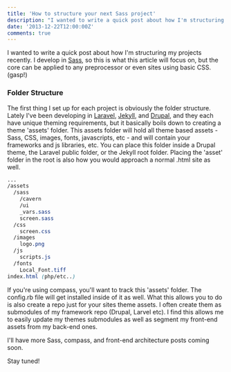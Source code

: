 ```yaml
---
title: 'How to structure your next Sass project'
description: "I wanted to write a quick post about how I'm structuring my projects recently. I develop in Sass, so this is what this article will focus on, but the core can be applied to any preprocessor or even sites using basic CSS. (gasp!)"
date: '2013-12-22T12:00:00Z'
comments: true
---
```


I wanted to write a quick post about how I'm structuring my projects recently. I develop in [Sass](http://Sass-lang.com 'Sass, CSS preprocessor'), so this is what this article will focus on, but the core can be applied to any preprocessor or even sites using basic CSS. (gasp!)

### Folder Structure

The first thing I set up for each project is obviously the folder structure. Lately I've been developing in [Laravel](http://laravel.com 'Laravel, PHP framework'), [Jekyll](http://jekyllrb.com 'Jekyll'), and [Drupal](http://drupal.org 'Drupal CMS'), and they each have unique theming requirements, but it basically boils down to creating a theme 'assets' folder. This assets folder will hold all theme based assets - Sass, CSS, images, fonts, javascripts, etc - and will contain your frameworks and js libraries, etc. You can place this folder inside a Drupal theme, the Laravel public folder, or the Jekyll root folder. Placing the 'asset' folder in the root is also how you would approach a normal .html site as well.

```css
...
/assets
  /sass
    /cavern
    /ui
    _vars.sass
    screen.sass
  /css
    screen.css
  /images
    logo.png
  /js
    scripts.js
  /fonts
    Local_Font.tiff
index.html (php/etc..)
```

If you're using compass, you'll want to track this 'assets' folder. The config.rb file will get installed inside of it as well. What this allows you to do is also create a repo just for your sites theme assets. I often create them as submodules of my framework repo (Drupal, Larvel etc). I find this allows me to easily update my themes submodules as well as segment my front-end assets from my back-end ones.

I'll have more Sass, compass, and front-end architecture posts coming soon.

Stay tuned!
